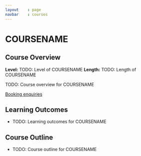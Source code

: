 ```yaml
---
layout    : page
navbar    : courses
---
```


# COURSENAME

## Course Overview

**Level:** TODO: Level of COURSENAME
**Length:** TODO: Length of COURSENAME

TODO: Course overview for COURSENAME

<p>
  <a class="btn btn-primary" href="/enquiries.html?course=COURSEID">Booking enquiries</a>
</p>

## Learning Outcomes

 - TODO: Learning outcomes for COURSENAME

## Course Outline

 - TODO: Course outline for COURSENAME
